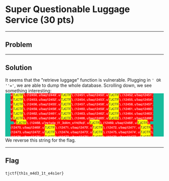# Super Questionable Luggage Service (30 pts)

---

## Problem

---

## Solution
It seems that the "retrieve luggage" function is vulnerable. Plugging in `' OR ''='`, we are able to dump the whole database. Scrolling down, we see something interesting:
![](luggage_service.png)
We reverse this string for the flag.

---

## Flag
`tjctf{th1s_m4d3_1t_e4s1er}`
